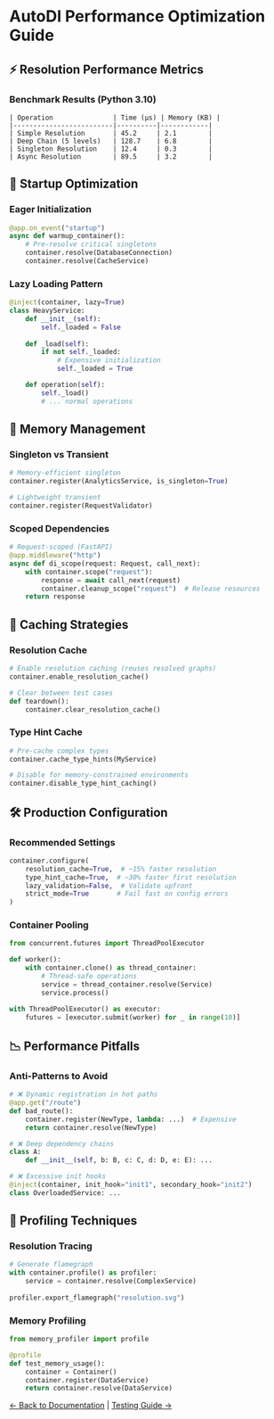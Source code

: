 # AutoDI Performance Optimization Guide

## ⚡ Resolution Performance Metrics

### Benchmark Results (Python 3.10)
```text
| Operation               | Time (μs) | Memory (KB) |
|-------------------------|----------|------------|
| Simple Resolution       | 45.2     | 2.1        |
| Deep Chain (5 levels)   | 128.7    | 6.8        |
| Singleton Resolution    | 12.4     | 0.3        |
| Async Resolution        | 89.5     | 3.2        |
```

## 🚀 Startup Optimization

### Eager Initialization
```python
@app.on_event("startup")
async def warmup_container():
    # Pre-resolve critical singletons
    container.resolve(DatabaseConnection)
    container.resolve(CacheService)
```

### Lazy Loading Pattern
```python
@inject(container, lazy=True)
class HeavyService:
    def __init__(self):
        self._loaded = False
    
    def _load(self):
        if not self._loaded:
            # Expensive initialization
            self._loaded = True

    def operation(self):
        self._load()
        # ... normal operations
```

## 🧠 Memory Management

### Singleton vs Transient
```python
# Memory-efficient singleton
container.register(AnalyticsService, is_singleton=True)

# Lightweight transient
container.register(RequestValidator)
```

### Scoped Dependencies
```python
# Request-scoped (FastAPI)
@app.middleware("http")
async def di_scope(request: Request, call_next):
    with container.scope("request"):
        response = await call_next(request)
        container.cleanup_scope("request")  # Release resources
    return response
```

## 🔄 Caching Strategies

### Resolution Cache
```python
# Enable resolution caching (reuses resolved graphs)
container.enable_resolution_cache()

# Clear between test cases
def teardown():
    container.clear_resolution_cache()
```

### Type Hint Cache
```python
# Pre-cache complex types
container.cache_type_hints(MyService)

# Disable for memory-constrained environments
container.disable_type_hint_caching()
```

## 🛠️ Production Configuration

### Recommended Settings
```python
container.configure(
    resolution_cache=True,  # ~15% faster resolution
    type_hint_cache=True,  # ~30% faster first resolution
    lazy_validation=False,  # Validate upfront
    strict_mode=True       # Fail fast on config errors
)
```

### Container Pooling
```python
from concurrent.futures import ThreadPoolExecutor

def worker():
    with container.clone() as thread_container:
        # Thread-safe operations
        service = thread_container.resolve(Service)
        service.process()

with ThreadPoolExecutor() as executor:
    futures = [executor.submit(worker) for _ in range(10)]
```

## 📉 Performance Pitfalls

### Anti-Patterns to Avoid
```python
# ❌ Dynamic registration in hot paths
@app.get("/route")
def bad_route():
    container.register(NewType, lambda: ...)  # Expensive
    return container.resolve(NewType)

# ❌ Deep dependency chains
class A:
    def __init__(self, b: B, c: C, d: D, e: E): ...

# ❌ Excessive init hooks
@inject(container, init_hook="init1", secondary_hook="init2")
class OverloadedService: ...
```

## 🔧 Profiling Techniques

### Resolution Tracing
```python
# Generate flamegraph
with container.profile() as profiler:
    service = container.resolve(ComplexService)
    
profiler.export_flamegraph("resolution.svg")
```

### Memory Profiling
```python
from memory_profiler import profile

@profile
def test_memory_usage():
    container = Container()
    container.register(DataService)
    return container.resolve(DataService)
```

[← Back to Documentation](README.md) | [Testing Guide →](TESTING.md)